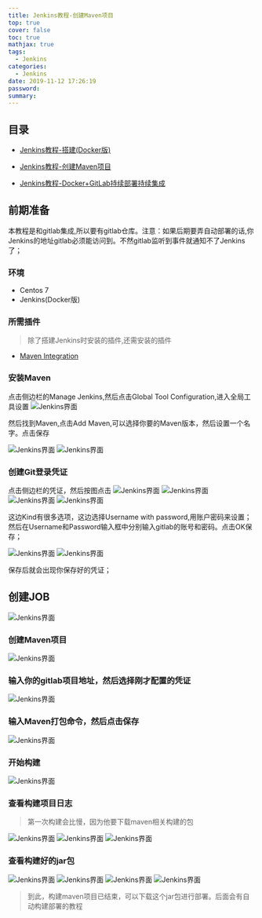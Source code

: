 ```yaml
---
title: Jenkins教程-创建Maven项目
top: true
cover: false
toc: true
mathjax: true
tags:
  - Jenkins
categories:
  - Jenkins
date: 2019-11-12 17:26:19
password:
summary:
---
```


## 目录

- [Jenkins教程-搭建(Docker版)](https://mjava.top/jenkins/build-jenkins-docker/)

- [Jenkins教程-创建Maven项目](https://mjava.top/jenkins/build-jenkins-mavne/)

- [Jenkins教程-Docker+GitLab持续部署持续集成](https://mjava.top/jenkins/build-jenkins-ci-cd/)



## 前期准备

本教程是和gitlab集成,所以要有gitlab仓库。注意：如果后期要弄自动部署的话,你Jenkins的地址gitlab必须能访问到。不然gitlab监听到事件就通知不了Jenkins了；

### 环境

- Centos 7
- Jenkins(Docker版)

### 所需插件

> 除了搭建Jenkins时安装的插件,还需安装的插件

- [Maven Integration](https://plugins.jenkins.io/maven-plugin)

### 安装Maven

点击侧边栏的Manage Jenkins,然后点击Global Tool Configuration,进入全局工具设置
![Jenkins界面](http://xhh.dengzii.com/blog/20191112105932.png)


然后找到Maven,点击Add Maven,可以选择你要的Maven版本，然后设置一个名字。点击保存

![Jenkins界面](http://xhh.dengzii.com/blog/20191112110029.png)
![Jenkins界面](http://xhh.dengzii.com/blog/20191112110130.png)



### 创建Git登录凭证
点击侧边栏的凭证，然后按图点击
![Jenkins界面](http://xhh.dengzii.com/blog/20191112111043.png)
![Jenkins界面](http://xhh.dengzii.com/blog/20191112111058.png)
![Jenkins界面](http://xhh.dengzii.com/blog/20191112111115.png)
![Jenkins界面](http://xhh.dengzii.com/blog/20191112111130.png)

这边Kind有很多选项，这边选择Username with password,用账户密码来设置；然后在Username和Password输入框中分别输入gitlab的账号和密码。点击OK保存；

![Jenkins界面](http://xhh.dengzii.com/blog/20191112111529.png)
![Jenkins界面](http://xhh.dengzii.com/blog/20191112111806.png)



保存后就会出现你保存好的凭证；



## 创建JOB
![Jenkins界面](http://xhh.dengzii.com/blog/20191112111950.png)

### 创建Maven项目

![Jenkins界面](http://xhh.dengzii.com/blog/20191112112035.png)

### 输入你的gitlab项目地址，然后选择刚才配置的凭证

![Jenkins界面](http://xhh.dengzii.com/blog/20191112112620.png)

### 输入Maven打包命令，然后点击保存
![Jenkins界面](http://xhh.dengzii.com/blog/20191112112719.png)

### 开始构建
![Jenkins界面](http://xhh.dengzii.com/blog/20191112112747.png)

### 查看构建项目日志
> 第一次构建会比慢，因为他要下载maven相关构建的包

![Jenkins界面](http://xhh.dengzii.com/blog/20191112112803.png)
![Jenkins界面](http://xhh.dengzii.com/blog/20191112112841.png)
![Jenkins界面](http://xhh.dengzii.com/blog/20191112112854.png)

### 查看构建好的jar包
![Jenkins界面](http://xhh.dengzii.com/blog/20191112122030.png)
![Jenkins界面](http://xhh.dengzii.com/blog/20191112122112.png)
![Jenkins界面](http://xhh.dengzii.com/blog/20191112122135.png)
![Jenkins界面](http://xhh.dengzii.com/blog/20191112122200.png)

> 到此，构建maven项目已结束，可以下载这个jar包进行部署。后面会有自动构建部署的教程